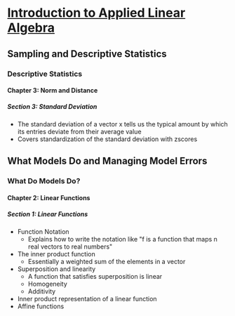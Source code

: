# [Introduction to Applied Linear Algebra](https://web.stanford.edu/~boyd/vmls/vmls.pdf)

## Sampling and Descriptive Statistics
### Descriptive Statistics
#### Chapter 3: Norm and Distance
##### Section 3: Standard Deviation
- The standard deviation of a vector x tells us the typical amount by which its entries deviate from their average value
- Covers standardization of the standard deviation with zscores

## What Models Do and Managing Model Errors
### What Do Models Do?
#### Chapter 2: Linear Functions
##### Section 1: Linear Functions
- Function Notation
    - Explains how to write the notation like "f is a function that maps n real vectors to real numbers"
- The inner product function 
    - Essentially a weighted sum of the elements in a vector
- Superposition and linearity
    - A function that satisfies superposition is linear
    - Homogeneity
    - Additivity
- Inner product representation of a linear function
- Affine functions
